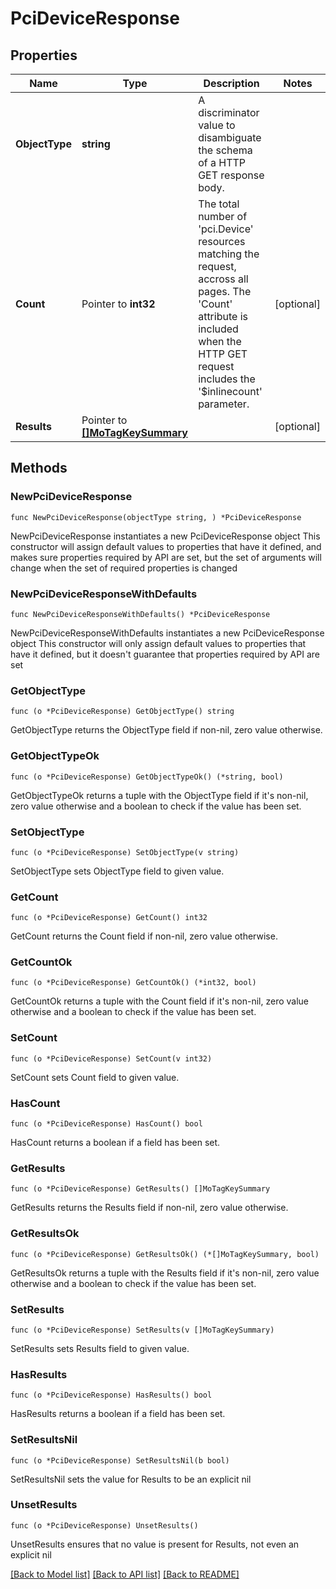 # PciDeviceResponse

## Properties

Name | Type | Description | Notes
------------ | ------------- | ------------- | -------------
**ObjectType** | **string** | A discriminator value to disambiguate the schema of a HTTP GET response body. | 
**Count** | Pointer to **int32** | The total number of &#39;pci.Device&#39; resources matching the request, accross all pages. The &#39;Count&#39; attribute is included when the HTTP GET request includes the &#39;$inlinecount&#39; parameter. | [optional] 
**Results** | Pointer to [**[]MoTagKeySummary**](MoTagKeySummary.md) |  | [optional] 

## Methods

### NewPciDeviceResponse

`func NewPciDeviceResponse(objectType string, ) *PciDeviceResponse`

NewPciDeviceResponse instantiates a new PciDeviceResponse object
This constructor will assign default values to properties that have it defined,
and makes sure properties required by API are set, but the set of arguments
will change when the set of required properties is changed

### NewPciDeviceResponseWithDefaults

`func NewPciDeviceResponseWithDefaults() *PciDeviceResponse`

NewPciDeviceResponseWithDefaults instantiates a new PciDeviceResponse object
This constructor will only assign default values to properties that have it defined,
but it doesn't guarantee that properties required by API are set

### GetObjectType

`func (o *PciDeviceResponse) GetObjectType() string`

GetObjectType returns the ObjectType field if non-nil, zero value otherwise.

### GetObjectTypeOk

`func (o *PciDeviceResponse) GetObjectTypeOk() (*string, bool)`

GetObjectTypeOk returns a tuple with the ObjectType field if it's non-nil, zero value otherwise
and a boolean to check if the value has been set.

### SetObjectType

`func (o *PciDeviceResponse) SetObjectType(v string)`

SetObjectType sets ObjectType field to given value.


### GetCount

`func (o *PciDeviceResponse) GetCount() int32`

GetCount returns the Count field if non-nil, zero value otherwise.

### GetCountOk

`func (o *PciDeviceResponse) GetCountOk() (*int32, bool)`

GetCountOk returns a tuple with the Count field if it's non-nil, zero value otherwise
and a boolean to check if the value has been set.

### SetCount

`func (o *PciDeviceResponse) SetCount(v int32)`

SetCount sets Count field to given value.

### HasCount

`func (o *PciDeviceResponse) HasCount() bool`

HasCount returns a boolean if a field has been set.

### GetResults

`func (o *PciDeviceResponse) GetResults() []MoTagKeySummary`

GetResults returns the Results field if non-nil, zero value otherwise.

### GetResultsOk

`func (o *PciDeviceResponse) GetResultsOk() (*[]MoTagKeySummary, bool)`

GetResultsOk returns a tuple with the Results field if it's non-nil, zero value otherwise
and a boolean to check if the value has been set.

### SetResults

`func (o *PciDeviceResponse) SetResults(v []MoTagKeySummary)`

SetResults sets Results field to given value.

### HasResults

`func (o *PciDeviceResponse) HasResults() bool`

HasResults returns a boolean if a field has been set.

### SetResultsNil

`func (o *PciDeviceResponse) SetResultsNil(b bool)`

 SetResultsNil sets the value for Results to be an explicit nil

### UnsetResults
`func (o *PciDeviceResponse) UnsetResults()`

UnsetResults ensures that no value is present for Results, not even an explicit nil

[[Back to Model list]](../README.md#documentation-for-models) [[Back to API list]](../README.md#documentation-for-api-endpoints) [[Back to README]](../README.md)


